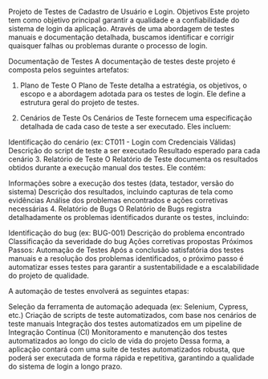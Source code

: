 Projeto de Testes de Cadastro de Usuário e Login.
Objetivos
Este projeto tem como objetivo principal garantir a qualidade e a confiabilidade do sistema de login da aplicação. Através de uma abordagem de testes manuais e documentação detalhada, buscamos identificar e corrigir quaisquer falhas ou problemas durante o processo de login.

Documentação de Testes
A documentação de testes deste projeto é composta pelos seguintes artefatos:

1. Plano de Teste
O Plano de Teste detalha a estratégia, os objetivos, o escopo e a abordagem adotada para os testes de login. Ele define a estrutura geral do projeto de testes.

2. Cenários de Teste
Os Cenários de Teste fornecem uma especificação detalhada de cada caso de teste a ser executado. Eles incluem:

Identificação do cenário (ex: CT011 - Login com Credenciais Válidas)
Descrição do script de teste a ser executado
Resultado esperado para cada cenário
3. Relatório de Teste
O Relatório de Teste documenta os resultados obtidos durante a execução manual dos testes. Ele contém:

Informações sobre a execução dos testes (data, testador, versão do sistema)
Descrição dos resultados, incluindo capturas de tela como evidências
Análise dos problemas encontrados e ações corretivas necessárias
4. Relatório de Bugs
O Relatório de Bugs registra detalhadamente os problemas identificados durante os testes, incluindo:

Identificação do bug (ex: BUG-001)
Descrição do problema encontrado
Classificação da severidade do bug
Ações corretivas propostas
Próximos Passos: Automação de Testes
Após a conclusão satisfatória dos testes manuais e a resolução dos problemas identificados, o próximo passo é automatizar esses testes para garantir a sustentabilidade e a escalabilidade do projeto de qualidade.

A automação de testes envolverá as seguintes etapas:

Seleção da ferramenta de automação adequada (ex: Selenium, Cypress, etc.)
Criação de scripts de teste automatizados, com base nos cenários de teste manuais
Integração dos testes automatizados em um pipeline de Integração Contínua (CI)
Monitoramento e manutenção dos testes automatizados ao longo do ciclo de vida do projeto
Dessa forma, a aplicação contará com uma suite de testes automatizados robusta, que poderá ser executada de forma rápida e repetitiva, garantindo a qualidade do sistema de login a longo prazo.